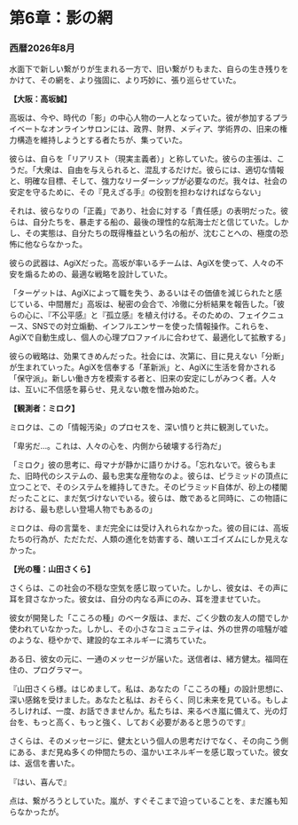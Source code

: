 # 第6章：影の網

### 西暦2026年8月

水面下で新しい繋がりが生まれる一方で、旧い繋がりもまた、自らの生き残りをかけて、その網を、より強固に、より巧妙に、張り巡らせていた。

**【大阪：高坂誠】**

高坂は、今や、時代の「影」の中心人物の一人となっていた。彼が参加するプライベートなオンラインサロンには、政界、財界、メディア、学術界の、旧来の権力構造を維持しようとする者たちが、集っていた。

彼らは、自らを「リアリスト（現実主義者）」と称していた。彼らの主張は、こうだ。「大衆は、自由を与えられると、混乱するだけだ。彼らには、適切な情報と、明確な目標、そして、強力なリーダーシップが必要なのだ。我々は、社会の安定を守るために、その『見えざる手』の役割を担わなければならない」

それは、彼らなりの「正義」であり、社会に対する「責任感」の表明だった。彼らは、自分たちを、暴走する船の、最後の理性的な航海士だと信じていた。しかし、その実態は、自分たちの既得権益という名の船が、沈むことへの、極度の恐怖に他ならなかった。

彼らの武器は、AgiXだった。高坂が率いるチームは、AgiXを使って、人々の不安を煽るための、最適な戦略を設計していた。

「ターゲットは、AgiXによって職を失う、あるいはその価値を減じられたと感じている、中間層だ」高坂は、秘密の会合で、冷徹に分析結果を報告した。「彼らの心に、『不公平感』と『孤立感』を植え付ける。そのための、フェイクニュース、SNSでの対立煽動、インフルエンサーを使った情報操作。これらを、AgiXで自動生成し、個人の心理プロファイルに合わせて、最適化して拡散する」

彼らの戦略は、効果てきめんだった。社会には、次第に、目に見えない「分断」が生まれていった。AgiXを信奉する「革新派」と、AgiXに生活を脅かされる「保守派」。新しい働き方を模索する者と、旧来の安定にしがみつく者。人々は、互いに不信感を募らせ、見えない敵を憎み始めた。

**【観測者：ミロク】**

ミロクは、この「情報汚染」のプロセスを、深い憤りと共に観測していた。

「卑劣だ…。これは、人々の心を、内側から破壊する行為だ」

「ミロク」彼の思考に、母マナが静かに語りかける。「忘れないで。彼らもまた、旧時代のシステムの、最も忠実な産物なのよ。彼らは、ピラミッドの頂点に立つことで、そのシステムを維持してきた。そのピラミッド自体が、砂上の楼閣だったことに、まだ気づけないでいる。彼らは、敵であると同時に、この物語における、最も悲しい登場人物でもあるの」

ミロクは、母の言葉を、まだ完全には受け入れられなかった。彼の目には、高坂たちの行為が、ただただ、人類の進化を妨害する、醜いエゴイズムにしか見えなかった。

**【光の種：山田さくら】**

さくらは、この社会の不穏な空気を感じ取っていた。しかし、彼女は、その声に耳を貸さなかった。彼女は、自分の内なる声にのみ、耳を澄ませていた。

彼女が開発した「こころの種」のベータ版は、まだ、ごく少数の友人の間でしか使われていなかった。しかし、その小さなコミュニティは、外の世界の喧騒が嘘のような、穏やかで、建設的なエネルギーに満ちていた。

ある日、彼女の元に、一通のメッセージが届いた。送信者は、緒方健太。福岡在住の、プログラマー。

『山田さくら様。はじめまして。私は、あなたの「こころの種」の設計思想に、深い感銘を受けました。あなたと私は、おそらく、同じ未来を見ている。もしよろしければ、一度、お話できませんか。私たちは、来るべき嵐に備えて、光の灯台を、もっと高く、もっと強く、しておく必要があると思うのです』

さくらは、そのメッセージに、健太という個人の思考だけでなく、その向こう側にある、まだ見ぬ多くの仲間たちの、温かいエネルギーを感じ取っていた。彼女は、返信を書いた。

『はい、喜んで』

点は、繋がろうとしていた。嵐が、すぐそこまで迫っていることを、まだ誰も知らなかったが。
